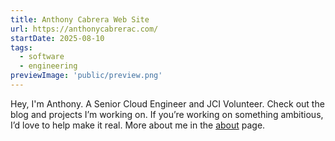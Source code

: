```yaml
---
title: Anthony Cabrera Web Site
url: https://anthonycabrerac.com/
startDate: 2025-08-10
tags:
  - software
  - engineering
previewImage: 'public/preview.png'
---
```


Hey, I'm Anthony.
A Senior Cloud Engineer and JCI Volunteer.
Check out the blog and projects I’m working on.
If you’re working on something ambitious, I’d love to help make it real.
More about me in the [about](/about/) page.
